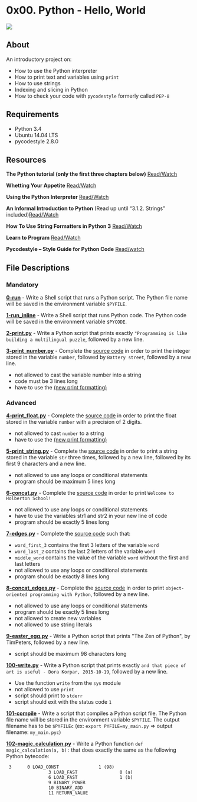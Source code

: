 # 0x00. Python - Hello, World
<img src="https://s3.amazonaws.com/intranet-projects-files/holbertonschool-higher-level_programming+/231/48a9fdbd67c84a328a9df9ec8d93b9ac2458ac37721d7d53e51a27fb2bdc5263.jpg"/>

## About
An introductory project on:
- How to use the Python interpreter
- How to print text and variables using `print`
- How to use strings
- Indexing and slicing in Python
- How to check your code with `pycodestyle` formerly called `PEP-8`

## Requirements
- Python 3.4
- Ubuntu 14.04 LTS
- pycodestyle 2.8.0

## Resources
**The Python tutorial (only the first three chapters below)** [Read/Watch](https://docs.python.org/3/tutorial/index.html)

**Whetting Your Appetite** [Read/Watch](https://docs.python.org/3/tutorial/appetite.html)

**Using the Python Interpreter** [Read/Watch](https://docs.python.org/3/tutorial/interpreter.html)

**An Informal Introduction to Python** (Read up until “3.1.2. Strings” included)[Read/Watch](https://docs.python.org/3/tutorial/introduction.html)

**How To Use String Formatters in Python 3** [Read/Watch](https://realpython.com/python-f-strings/)

**Learn to Program** [Read/Watch](https://www.youtube.com/playlist?list=PLGLfVvz_LVvTn3cK5e6LjhgGiSeVlIRwt)

**Pycodestyle – Style Guide for Python Code** [Read/watch](https://pypi.org/project/pycodestyle/)

## File Descriptions
### Mandatory
**[0-run](0-run)** - Write a Shell script that runs a Python script. The Python file name will be saved in the environment variable `$PYFILE`.

**[1-run_inline](1-run_inline)** - Write a Shell script that runs Python code. The Python code will be saved in the environment variable `$PYCODE`.

**[2-print.py](2-print.py)** - Write a Python script that prints exactly `"Programming is like building a multilingual puzzle`, followed by a new line.

**[3-print_number.py](3-print_number.py)** - Complete the [source code](https://github.com/holbertonschool/0x00.py/blob/master/3-print_number.py) in order to print the integer stored in the variable `number`, followed by `Battery street`, followed by a new line.
  * not allowed to cast the variable number into a string
  * code must be 3 lines long
  * have to use the [(new print formatting)](https://pyformat.info/#number)

### Advanced

**[4-print_float.py](4-print_float.py)** - Complete the [source code](https://github.com/holbertonschool/0x00.py/blob/master/4-print_float.py) in order to print the float stored in the variable `number` with a precision of 2 digits.
  * not allowed to cast `number` to a string
  * have to use the [(new print formatting)](https://pyformat.info/#number)

**[5-print_string.py](5-print_string.py)** - Complete the [source code](https://intranet.hbtn.io/rltoken/SsZaCpUT5-6nybzBeUkHyw) in order to print a string stored in the variable `str` three times, followed by a new line, followed by its first 9 characters and a new line.
  * not allowed to use any loops or conditional statements
  * program should be maximum 5 lines long

**[6-concat.py](6-concat.py)** - Complete the [source code](https://github.com/holbertonschool/0x00.py/blob/master/6-concat.py) in order to print `Welcome to Holberton School!`
  * not allowed to use any loops or conditional statements
  * have to use the variables str1 and str2 in your new line of code
  * program should be exactly 5 lines long

**[7-edges.py](7-edges.py)** - Complete the [source code](https://github.com/holbertonschool/0x00.py/blob/master/7-edges.py) such that:
  * `word_first_3` contains the first 3 letters of the variable `word`
  * `word_last_2` contains the last 2 letters of the variable `word`
  * `middle_word` contains the value of the variable `word` without the first and last letters
  * not allowed to use any loops or conditional statements
  * program should be exactly 8 lines long

**[8-concat_edges.py](8-concat_edges.py)** - Complete the [source code](https://github.com/holbertonschool/0x00.py/blob/master/8-concat_edges.py) in order to print `object-oriented programming with Python`, followed by a new line.
  * not allowed to use any loops or conditional statements
  * program should be exactly 5 lines long
  * not allowed to create new variables
  * not allowed to use string literals

**[9-easter_egg.py](9-easter_egg.py)** - Write a Python script that prints "The Zen of Python", by TimPeters, followed by a new line.
  * script should be maximum 98 characters long

**[100-write.py](100-write.py)** - Write a Python script that prints exactly `and that piece of art is useful - Dora Korpar, 2015-10-19`, followed by a new line.
  * Use the function `write` from the `sys` module
  * not allowed to use `print`
  * script should print to `stderr`
  * script should exit with the status code `1`

**[101-compile](101-compile)** - Write a script that compiles a Python script file. The Python file name will be stored in the environment variable `$PYFILE`. The output filename has to be `$PYFILEc` (ex: `export PYFILE=my_main.py` => output filename: `my_main.pyc`)

**[102-magic_calculation.py](102-magic_calculation.py)** - Write a Python function `def magic_calculation(a, b):` that does exactly the same as the following Python bytecode:
```
 3		0 LOAD_CONST               1 (98)
              	3 LOAD_FAST                0 (a)
              	6 LOAD_FAST                1 (b)
              	9 BINARY_POWER
             	10 BINARY_ADD
             	11 RETURN_VALUE
```
